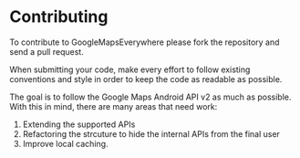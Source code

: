 # Contributing

To contribute to GoogleMapsEverywhere please fork the repository and send a pull request.

When submitting your code, make every effort to follow existing conventions and style in order to keep the code as readable as possible.

The goal is to follow the Google Maps Android API v2 as much as possible. With this in mind, there are many areas that need work:

1. Extending the supported APIs
2. Refactoring the strcuture to hide the internal APIs from the final user
3. Improve local caching. 
